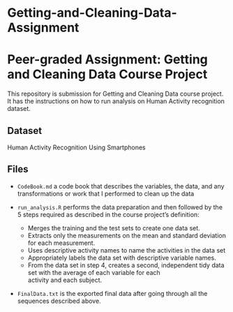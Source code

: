 # Getting-and-Cleaning-Data-Assignment
# Peer-graded Assignment: Getting and Cleaning Data Course Project

This repository is submission for Getting and Cleaning Data course project. It has the instructions on how to run analysis on Human Activity recognition dataset.

## Dataset

Human Activity Recognition Using Smartphones

## Files

- `CodeBook.md` a code book that describes the variables, the data, and any transformations or work that I performed to clean up the data

- `run_analysis.R` performs the data preparation and then followed by the 5 steps required as described in the course project’s definition:
  - Merges the training and the test sets to create one data set.
  - Extracts only the measurements on the mean and standard deviation for each measurement.
  - Uses descriptive activity names to name the activities in the data set
  - Appropriately labels the data set with descriptive variable names.
  - From the data set in step 4, creates a second, independent tidy data set with the average of each variable for each             
    activity and each subject.
    
- `FinalData.txt` is the exported final data after going through all the sequences described above.
